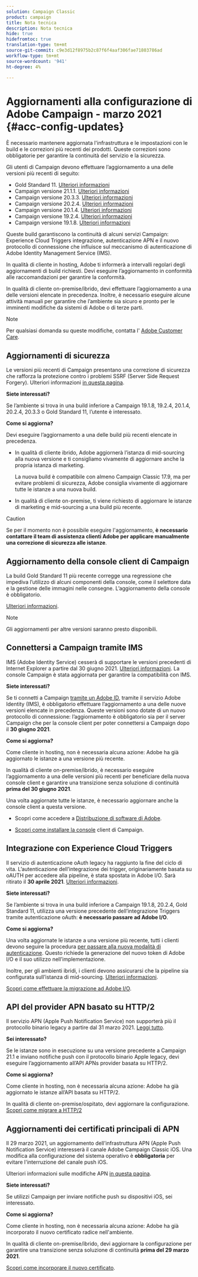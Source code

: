 ```yaml
---
solution: Campaign Classic
product: campaign
title: Nota tecnica
description: Nota tecnica
hide: true
hidefromtoc: true
translation-type: tm+mt
source-git-commit: c9e3d12f8975b2c87f6f4aaf306fae71803786ad
workflow-type: tm+mt
source-wordcount: '941'
ht-degree: 4%

---
```



# Aggiornamenti alla configurazione di Adobe Campaign - marzo 2021 {#acc-config-updates}

È necessario mantenere aggiornata l&#39;infrastruttura e le impostazioni con le build e le correzioni più recenti dei prodotti. Queste correzioni sono obbligatorie per garantire la continuità del servizio e la sicurezza.

Gli utenti di Campaign devono effettuare l’aggiornamento a una delle versioni più recenti di seguito:

* Gold Standard 11. [Ulteriori informazioni](../rn/using/gold-standard.md)
* Campaign versione 21.1.1. [Ulteriori informazioni](../rn/using/latest-release.md)
* Campaign versione 20.3.3. [Ulteriori informazioni](../rn/using/release--20-3.md)
* Campaign versione 20.2.4. [Ulteriori informazioni](../rn/using/release--20-2.md)
* Campaign versione 20.1.4. [Ulteriori informazioni](../rn/using/release--20-1.md)
* Campaign versione 19.2.4. [Ulteriori informazioni](../rn/using/release--19-2.md)
* Campaign versione 19.1.8. [Ulteriori informazioni](../rn/using/release--19-1.md)

Queste build garantiscono la continuità di alcuni servizi Campaign: Experience Cloud Triggers integrazione, autenticazione APN e il nuovo protocollo di connessione che influisce sul meccanismo di autenticazione di Adobe Identity Management Service (IMS).

In qualità di cliente in hosting, Adobe ti informerà a intervalli regolari degli aggiornamenti di build richiesti. Devi eseguire l’aggiornamento in conformità alle raccomandazioni per garantire la conformità.

In qualità di cliente on-premise/ibrido, devi effettuare l’aggiornamento a una delle versioni elencate in precedenza. Inoltre, è necessario eseguire alcune attività manuali per garantire che l’ambiente sia sicuro e pronto per le imminenti modifiche da sistemi di Adobe o di terze parti.

>[!NOTE]
>
>Per qualsiasi domanda su queste modifiche, contatta l&#39; [Adobe Customer Care](https://helpx.adobe.com/enterprise/admin-guide.html/enterprise/using/support-for-experience-cloud.ug.html).

## Aggiornamenti di sicurezza

Le versioni più recenti di Campaign presentano una correzione di sicurezza che rafforza la protezione contro i problemi SSRF (Server Side Request Forgery). Ulteriori informazioni [in questa pagina](https://helpx.adobe.com/it/security/products/campaign/apsb21-04.html).

**Siete interessati?**

Se l’ambiente si trova in una build inferiore a Campaign 19.1.8, 19.2.4, 20.1.4, 20.2.4, 20.3.3 o Gold Standard 11, l’utente è interessato.

**Come si aggiorna?**

Devi eseguire l’aggiornamento a una delle build più recenti elencate in precedenza.

* In qualità di cliente ibrido, Adobe aggiornerà l’istanza di mid-sourcing alla nuova versione e ti consigliamo vivamente di aggiornare anche la propria istanza di marketing.

   La nuova build è compatibile con almeno Campaign Classic 17.9, ma per evitare problemi di sicurezza, Adobe consiglia vivamente di aggiornare tutte le istanze a una nuova build. 

* In qualità di cliente on-premise, ti viene richiesto di aggiornare le istanze di marketing e mid-sourcing a una build più recente.

>[!CAUTION]
>
>Se per il momento non è possibile eseguire l&#39;aggiornamento, **è necessario contattare il team di assistenza clienti Adobe per applicare manualmente una correzione di sicurezza alle istanze**.


## Aggiornamento della console client di Campaign

La build Gold Standard 11 più recente corregge una regressione che impediva l’utilizzo di alcuni componenti della console, come il selettore data e la gestione delle immagini nelle consegne. L’aggiornamento della console è obbligatorio.

[Ulteriori informazioni](../rn/using/gold-standard.md).


>[!NOTE]
>
>Gli aggiornamenti per altre versioni saranno presto disponibili.

## Connettersi a Campaign tramite IMS

IMS (Adobe Identity Service) cesserà di supportare le versioni precedenti di Internet Explorer a partire dal 30 giugno 2021. [Ulteriori informazioni](https://helpx.adobe.com/x-productkb/global/update-operating-system-and-browser.html). La console Campaign è stata aggiornata per garantire la compatibilità con IMS.

**Siete interessati?**

Se ti connetti a Campaign [tramite un Adobe ID](../integrations/using/about-adobe-id.md), tramite il servizio Adobe Identity (IMS), è obbligatorio effettuare l’aggiornamento a una delle nuove versioni elencate in precedenza. Queste versioni sono dotate di un nuovo protocollo di connessione: l’aggiornamento è obbligatorio sia per il server Campaign che per la console client per poter connettersi a Campaign dopo il **30 giugno 2021**.

**Come si aggiorna?**

Come cliente in hosting, non è necessaria alcuna azione: Adobe ha già aggiornato le istanze a una versione più recente.

In qualità di cliente on-premise/ibrido, è necessario eseguire l’aggiornamento a una delle versioni più recenti per beneficiare della nuova console client e garantire una transizione senza soluzione di continuità **prima del 30 giugno 2021**.

Una volta aggiornate tutte le istanze, è necessario aggiornare anche la console client a questa versione.

* Scopri come accedere a [Distribuzione di software di Adobe](https://experienceleague.adobe.com/docs/experience-cloud/software-distribution/home.html?lang=en).

* [Scopri come installare la console](../installation/using/installing-the-client-console.md) client di Campaign.

## Integrazione con Experience Cloud Triggers

Il servizio di autenticazione oAuth legacy ha raggiunto la fine del ciclo di vita. L’autenticazione dell’integrazione dei trigger, originariamente basata su oAUTH per accedere alla pipeline, è stata spostata in Adobe I/O. Sarà ritirato il **30 aprile 2021**. [Ulteriori informazioni](https://experienceleaguecommunities.adobe.com/t5/adobe-analytics-discussions/adobe-analytics-legacy-api-end-of-life-notice/td-p/385411).

**Siete interessati?**

Se l’ambiente si trova in una build inferiore a Campaign 19.1.8, 20.2.4, Gold Standard 11, utilizza una versione precedente dell’integrazione Triggers tramite autenticazione oAuth: **è necessario passare ad Adobe I/O**.

**Come si aggiorna?**

Una volta aggiornate le istanze a una versione più recente, tutti i clienti devono seguire la procedura [per passare alla nuova modalità di autenticazione](../integrations/using/configuring-adobe-io.md). Questo richiede la generazione del nuovo token di Adobe I/O e il suo utilizzo nell’implementazione.  

Inoltre, per gli ambienti ibridi, i clienti devono assicurarsi che la pipeline sia configurata sull’istanza di mid-sourcing. [Ulteriori informazioni](../integrations/using/configuring-pipeline.md).

[Scopri come effettuare la migrazione ad Adobe I/O](../integrations/using/configuring-adobe-io.md).

## API del provider APN basato su HTTP/2

Il servizio APN (Apple Push Notification Service) non supporterà più il protocollo binario legacy a partire dal 31 marzo 2021. [Leggi tutto](https://developer.apple.com/news/?id=c88acm2b).

**Sei interessato?**

Se le istanze sono in esecuzione su una versione precedente a Campaign 21.1 e inviano notifiche push con il protocollo binario Apple legacy, devi eseguire l’aggiornamento all’API APNs provider basata su HTTP/2.

**Come si aggiorna?**

Come cliente in hosting, non è necessaria alcuna azione: Adobe ha già aggiornato le istanze all’API basata su HTTP/2.

In qualità di cliente on-premise/ospitato, devi aggiornare la configurazione. [Scopri come migrare a HTTP/2](https://helpx.adobe.com/it/campaign/kb/migrate-to-apns-http2.html)

## Aggiornamenti dei certificati principali di APN

Il 29 marzo 2021, un aggiornamento dell’infrastruttura APN (Apple Push Notification Service) interesserà il canale Adobe Campaign Classic iOS. Una modifica alla configurazione del sistema operativo è **obbligatoria** per evitare l&#39;interruzione del canale push iOS.

Ulteriori informazioni sulle modifiche APN [in questa pagina](https://developer.apple.com/news/?id=7gx0a2lp).

**Siete interessati?**

Se utilizzi Campaign per inviare notifiche push su dispositivi iOS, sei interessato.

**Come si aggiorna?**

Come cliente in hosting, non è necessaria alcuna azione: Adobe ha già incorporato il nuovo certificato radice nell&#39;ambiente.

In qualità di cliente on-premise/ibrido, devi aggiornare la configurazione per garantire una transizione senza soluzione di continuità **prima del 29 marzo 2021**.

[Scopri come incorporare il nuovo certificato](ios-certificate-update.md).
